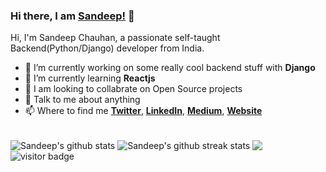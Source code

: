 ### Hi there, I am [Sandeep!](https://sandeep-chauhan.com) 👋

<!-- <br /> -->

Hi, I'm Sandeep Chauhan, a passionate self-taught Backend(Python/Django) developer from India.

- 🔭 I’m currently working on some really cool backend stuff with **Django**
- 🌱 I’m currently learning **Reactjs**
- 👯 I am looking to collabrate on Open Source projects
- 💬 Talk to me about anything
- 📫 Where to find me **[Twitter](https://twitter.com/sandeepsajan0)**, **[LinkedIn](https://www.linkedin.com/in/sandeepsajan0/)**, **[Medium](https://sandeepsajan0.medium.com)**, **[Website](https://sandeep-chauhan.com)**

<br />

<img align="center" src="https://github-readme-stats-anuraghazra1.vercel.app/api?username=sandeepsajan0&show_icons=true&include_all_commits=true&theme=material-palenight&count_private=true" alt="Sandeep's github stats" />

<img align="center" src="https://github-readme-streak-stats.herokuapp.com/?user=sandeepsajan0&theme=material-palenight&hide_border=true" alt="Sandeep's github streak stats" />
<img align="center" src="https://github-readme-stats-anuraghazra1.vercel.app/api/top-langs/?username=sandeepsajan0&layout=compact&theme=material-palenight" />

<img src="https://visitor-badge.glitch.me/badge?page_id=sandeepsajan0.sandeepsajan0" alt="visitor badge"/>

